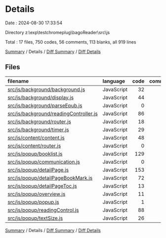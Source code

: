# Details

Date : 2024-08-30 17:33:54

Directory z:\\exp\\testchromeplug\\bagoReader\\src\\js

Total : 17 files,  750 codes, 56 comments, 113 blanks, all 919 lines

[Summary](results.md) / Details / [Diff Summary](diff.md) / [Diff Details](diff-details.md)

## Files
| filename | language | code | comment | blank | total |
| :--- | :--- | ---: | ---: | ---: | ---: |
| [src/js/background/background.js](/src/js/background/background.js) | JavaScript | 32 | 1 | 4 | 37 |
| [src/js/background/display.js](/src/js/background/display.js) | JavaScript | 44 | 1 | 7 | 52 |
| [src/js/background/parseEpub.js](/src/js/background/parseEpub.js) | JavaScript | 0 | 0 | 1 | 1 |
| [src/js/background/readingController.js](/src/js/background/readingController.js) | JavaScript | 86 | 1 | 9 | 96 |
| [src/js/background/router.js](/src/js/background/router.js) | JavaScript | 18 | 0 | 3 | 21 |
| [src/js/background/timer.js](/src/js/background/timer.js) | JavaScript | 29 | 1 | 4 | 34 |
| [src/js/content/content.js](/src/js/content/content.js) | JavaScript | 48 | 0 | 5 | 53 |
| [src/js/content/router.js](/src/js/content/router.js) | JavaScript | 0 | 0 | 1 | 1 |
| [src/js/popup/booklist.js](/src/js/popup/booklist.js) | JavaScript | 129 | 23 | 18 | 170 |
| [src/js/popup/communication.js](/src/js/popup/communication.js) | JavaScript | 0 | 0 | 1 | 1 |
| [src/js/popup/detailPage.js](/src/js/popup/detailPage.js) | JavaScript | 153 | 9 | 22 | 184 |
| [src/js/popup/detailPageBookMark.js](/src/js/popup/detailPageBookMark.js) | JavaScript | 72 | 6 | 9 | 87 |
| [src/js/popup/detailPageToc.js](/src/js/popup/detailPageToc.js) | JavaScript | 13 | 2 | 5 | 20 |
| [src/js/popup/overview.js](/src/js/popup/overview.js) | JavaScript | 11 | 10 | 4 | 25 |
| [src/js/popup/popup.js](/src/js/popup/popup.js) | JavaScript | 1 | 0 | 1 | 2 |
| [src/js/popup/readingControl.js](/src/js/popup/readingControl.js) | JavaScript | 88 | 1 | 10 | 99 |
| [src/js/popup/textSize.js](/src/js/popup/textSize.js) | JavaScript | 26 | 1 | 9 | 36 |

[Summary](results.md) / Details / [Diff Summary](diff.md) / [Diff Details](diff-details.md)